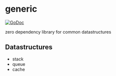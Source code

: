 # generic

[![GoDoc](https://godoc.org/github.com/graphikDB/generic?status.svg)](https://godoc.org/github.com/graphikDB/generic)

zero dependency library for common datastructures

## Datastructures
- stack
- queue
- cache
